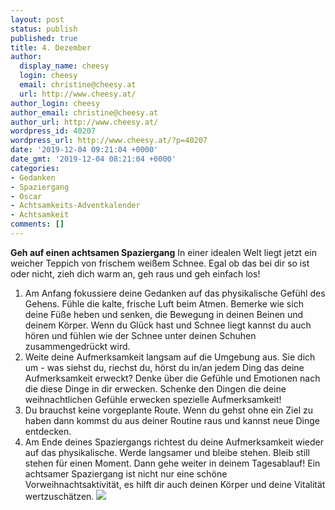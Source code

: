 ```yaml
---
layout: post
status: publish
published: true
title: 4. Dezember
author:
  display_name: cheesy
  login: cheesy
  email: christine@cheesy.at
  url: http://www.cheesy.at/
author_login: cheesy
author_email: christine@cheesy.at
author_url: http://www.cheesy.at/
wordpress_id: 40207
wordpress_url: http://www.cheesy.at/?p=40207
date: '2019-12-04 09:21:04 +0000'
date_gmt: '2019-12-04 08:21:04 +0000'
categories:
- Gedanken
- Spaziergang
- Oscar
- Achtsamkeits-Adventkalender
- Achtsamkeit
comments: []
---
```

 **Geh auf einen achtsamen Spaziergang**
In einer idealen Welt liegt jetzt ein weicher Teppich von frischem weißem Schnee. Egal ob das bei dir so ist oder nicht, zieh dich warm an, geh raus und geh einfach los!
1) Am Anfang fokussiere deine Gedanken auf das physikalische Gefühl des Gehens. Fühle die kalte, frische Luft beim Atmen. Bemerke wie sich deine Füße heben und senken, die Bewegung in deinen Beinen und deinem Körper. Wenn du Glück hast und Schnee liegt kannst du auch hören und fühlen wie der Schnee unter deinen Schuhen zusammengedrückt wird.
2) Weite deine Aufmerksamkeit langsam auf die Umgebung aus. Sie dich um - was siehst du, riechst du, hörst du in/an jedem Ding das deine Aufmerksamkeit erweckt? Denke über die Gefühle und Emotionen nach die diese Dinge in dir erwecken. Schenke den Dingen die deine weihnachtlichen Gefühle erwecken spezielle Aufmerksamkeit!
3) Du brauchst keine vorgeplante Route. Wenn du gehst ohne ein Ziel zu haben dann kommst du aus deiner Routine raus und kannst neue Dinge entdecken.
4) Am Ende deines Spaziergangs richtest du deine Aufmerksamkeit wieder auf das physikalische. Werde langsamer und bleibe stehen. Bleib still stehen für einen Moment. Dann gehe weiter in deinem Tagesablauf!
Ein achtsamer Spaziergang ist nicht nur eine schöne Vorweihnachtsaktivität, es hilft dir auch deinen Körper und deine Vitalität wertzuschätzen.
[![](http://www.cheesy.at/wp-content/uploads/Mindfulness-04.jpg)](http://www.cheesy.at/fotos/sonstiges/achtsamkeits-kalender/)
